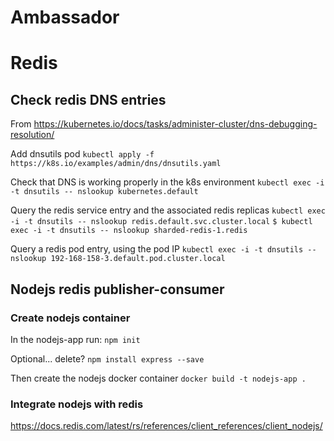 # Ambassador

# Redis
## Check redis DNS entries

From https://kubernetes.io/docs/tasks/administer-cluster/dns-debugging-resolution/

Add dnsutils pod
`kubectl apply -f https://k8s.io/examples/admin/dns/dnsutils.yaml`

Check that DNS is working properly in the k8s environment
`kubectl exec -i -t dnsutils -- nslookup kubernetes.default`

Query the redis service entry and the associated redis replicas
`kubectl exec -i -t dnsutils -- nslookup redis.default.svc.cluster.local`
`$ kubectl exec -i -t dnsutils -- nslookup sharded-redis-1.redis`

Query a redis pod entry, using the pod IP
`kubectl exec -i -t dnsutils -- nslookup 192-168-158-3.default.pod.cluster.local`

## Nodejs redis publisher-consumer

### Create nodejs container
In the nodejs-app run:
`npm init` 

Optional... delete? `npm install express --save`

Then create the nodejs docker container
`docker build -t nodejs-app .`

### Integrate nodejs with redis

https://docs.redis.com/latest/rs/references/client_references/client_nodejs/


